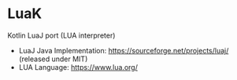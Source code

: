 # LuaK

Kotlin LuaJ port (LUA interpreter)

* LuaJ Java Implementation: <https://sourceforge.net/projects/luaj/> (released under MIT)
* LUA Language: <https://www.lua.org/>

